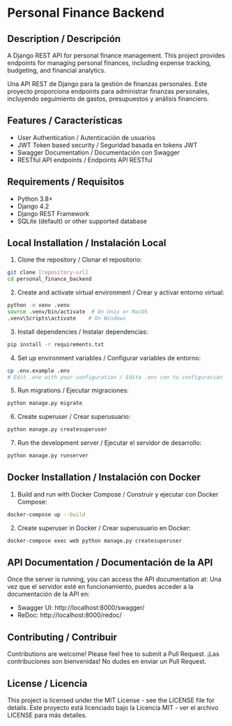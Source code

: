 # Personal Finance Backend

## Description / Descripción

A Django REST API for personal finance management. This project provides endpoints for managing personal finances, including expense tracking, budgeting, and financial analytics.

Una API REST de Django para la gestión de finanzas personales. Este proyecto proporciona endpoints para administrar finanzas personales, incluyendo seguimiento de gastos, presupuestos y análisis financiero.

## Features / Características

- User Authentication / Autenticación de usuarios
- JWT Token based security / Seguridad basada en tokens JWT
- Swagger Documentation / Documentación con Swagger
- RESTful API endpoints / Endpoints API RESTful

## Requirements / Requisitos

- Python 3.8+
- Django 4.2
- Django REST Framework
- SQLite (default) or other supported database

## Local Installation / Instalación Local

1. Clone the repository / Clonar el repositorio:
```bash
git clone [repository-url]
cd personal_finance_backend
```

2. Create and activate virtual environment / Crear y activar entorno virtual:
```bash
python -m venv .venv
source .venv/bin/activate  # On Unix or MacOS
.venv\Scripts\activate    # On Windows
```

3. Install dependencies / Instalar dependencias:
```bash
pip install -r requirements.txt
```

4. Set up environment variables / Configurar variables de entorno:
```bash
cp .env.example .env
# Edit .env with your configuration / Edita .env con tu configuración
```

5. Run migrations / Ejecutar migraciones:
```bash
python manage.py migrate
```

6. Create superuser / Crear superusuario:
```bash
python manage.py createsuperuser
```

7. Run the development server / Ejecutar el servidor de desarrollo:
```bash
python manage.py runserver
```

## Docker Installation / Instalación con Docker

1. Build and run with Docker Compose / Construir y ejecutar con Docker Compose:
```bash
docker-compose up --build
```

2. Create superuser in Docker / Crear superusuario en Docker:
```bash
docker-compose exec web python manage.py createsuperuser
```

## API Documentation / Documentación de la API

Once the server is running, you can access the API documentation at:
Una vez que el servidor esté en funcionamiento, puedes acceder a la documentación de la API en:

- Swagger UI: http://localhost:8000/swagger/
- ReDoc: http://localhost:8000/redoc/

## Contributing / Contribuir

Contributions are welcome! Please feel free to submit a Pull Request.
¡Las contribuciones son bienvenidas! No dudes en enviar un Pull Request.

## License / Licencia

This project is licensed under the MIT License - see the LICENSE file for details.
Este proyecto está licenciado bajo la Licencia MIT - ver el archivo LICENSE para más detalles.